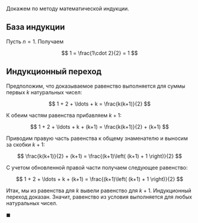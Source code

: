 Докажем по методу математической индукции.

## База индукции

Пусть $n=1$. Получаем

$$ 1 = \frac{1\cdot 2}{2} = 1 $$

## Индукционный переход

Предположим, что доказываемое равенство выполняется для суммы первых $k$ натуральных чисел:

$$ 1 + 2 + \ldots + k = \frac{k(k+1)}{2} $$

К обеим частям равенства прибавляем $k+1$:

$$ 1 + 2 + \ldots + k + (k+1) = \frac{k(k+1)}{2} + (k+1) $$

Приводим правую часть равенства к общему знаменателю и выносим за скобки $k+1$:

$$ \frac{k(k+1)}{2} + (k+1) = \frac{(k+1)\left( (k+1) + 1 \right)}{2} $$

С учетом обновленной правой части получаем следующее равенство:

$$ 1 + 2 + \ldots + k + (k+1) = \frac{(k+1)\left( (k+1) + 1 \right)}{2} $$

Итак, мы из равенства для $k$ вывели равенство для $k+1$. Индукционный переход доказан.
Значит, равенство из условия выполняется для любых натуральных чисел.

$\blacksquare$